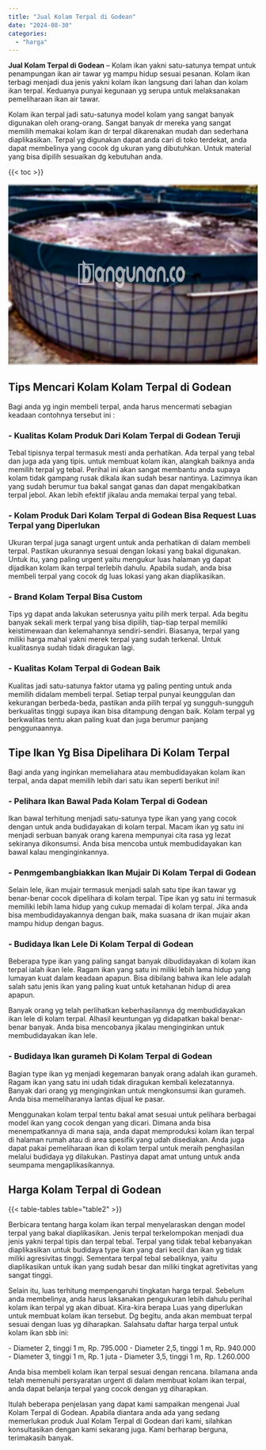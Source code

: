 ```yaml
---
title: "Jual Kolam Terpal di Godean"
date: "2024-08-30"
categories: 
  - "harga"
---
```


**Jual Kolam Terpal di Godean** – Kolam ikan yakni satu-satunya tempat untuk penampungan ikan air tawar yg mampu hidup sesuai pesanan. Kolam ikan terbagi menjadi dua jenis yakni kolam ikan langsung dari lahan dan kolam ikan terpal. Keduanya punyai kegunaan yg serupa untuk melaksanakan pemeliharaan ikan air tawar.

Kolam ikan terpal jadi satu-satunya model kolam yang sangat banyak digunakan oleh orang-orang. Sangat banyak dr mereka yang sangat memilih memakai kolam ikan dr terpal dikarenakan mudah dan sederhana diaplikasikan. Terpal yg digunakan dapat anda cari di toko terdekat, anda dapat membelinya yang cocok dg ukuran yang dibutuhkan. Untuk material yang bisa dipilih sesuaikan dg kebutuhan anda.

{{< toc >}}

![Jual Kolam Terpal di Godean](/images/jual-kolam-terpal-53.png)

## Tips Mencari Kolam Kolam Terpal di Godean

Bagi anda yg ingin membeli terpal, anda harus mencermati sebagian keadaan contohnya tersebut ini :

### \- Kualitas Kolam Produk Dari Kolam Terpal di Godean Teruji

Tebal tipisnya terpal termasuk mesti anda perhatikan. Ada terpal yang tebal dan juga ada yang tipis. untuk membuat kolam ikan, alangkah baiknya anda memilih terpal yg tebal. Perihal ini akan sangat membantu anda supaya kolam tidak gampang rusak dikala ikan sudah besar nantinya. Lazimnya ikan yang sudah berumur tua bakal sangat ganas dan dapat mengakibatkan terpal jebol. Akan lebih efektif jikalau anda memakai terpal yang tebal.

### \- Kolam Produk Dari Kolam Terpal di Godean Bisa Request Luas Terpal yang Diperlukan

Ukuran terpal juga sanagt urgent untuk anda perhatikan di dalam membeli terpal. Pastikan ukurannya sesuai dengan lokasi yang bakal digunakan. Untuk itu, yang paling urgent yaitu mengukur luas halaman yg dapat dijadikan kolam ikan terpal terlebih dahulu. Apabila sudah, anda bisa membeli terpal yang cocok dg luas lokasi yang akan diaplikasikan.

### \- Brand Kolam Terpal Bisa Custom

Tips yg dapat anda lakukan seterusnya yaitu pilih merk terpal. Ada begitu banyak sekali merk terpal yang bisa dipilih, tiap-tiap terpal memiliki keistimewaan dan kelemahannya sendiri-sendiri. Biasanya, terpal yang miliki harga mahal yakni merek terpal yang sudah terkenal. Untuk kualitasnya sudah tidak diragukan lagi.

### \- Kualitas Kolam Terpal di Godean Baik

Kualitas jadi satu-satunya faktor utama yg paling penting untuk anda memilih didalam membeli terpal. Setiap terpal punyai keunggulan dan kekurangan berbeda-beda, pastikan anda pilih terpal yg sungguh-sungguh berkualitas tinggi supaya ikan bisa ditampung dengan baik. Kolam terpal yg berkwalitas tentu akan paling kuat dan juga berumur panjang penggunaannya.

## Tipe Ikan Yg Bisa Dipelihara Di Kolam Terpal

Bagi anda yang inginkan memeliahara atau membudidayakan kolam ikan terpal, anda dapat memilih lebih dari satu ikan seperti berikut ini!

### \- Pelihara Ikan Bawal Pada Kolam Terpal di Godean

Ikan bawal terhitung menjadi satu-satunya type ikan yang yang cocok dengan untuk anda budidayakan di kolam terpal. Macam ikan yg satu ini menjadi serbuan banyak orang karena mempunyai cita rasa yg lezat sekiranya dikonsumsi. Anda bisa mencoba untuk membudidayakan kan bawal kalau menginginkannya.

### \- Penmgembangbiakkan Ikan Mujair Di Kolam Terpal di Godean

Selain lele, ikan mujair termasuk menjadi salah satu tipe ikan tawar yg benar-benar cocok dipelihara di kolam terpal. Tipe ikan yg satu ini termasuk memiliki lebih lama hidup yang cukup memadai di kolam terpal. Jika anda bisa membudidayakannya dengan baik, maka suasana dr ikan mujair akan mampu hidup dengan bagus.

### \- Budidaya Ikan Lele Di Kolam Terpal di Godean

Beberapa type ikan yang paling sangat banyak dibudidayakan di kolam ikan terpal ialah ikan lele. Ragam ikan yang satu ini miliki lebih lama hidup yang lumayan kuat dalam keadaan apapun. Bisa dibilang bahwa ikan lele adalah salah satu jenis ikan yang paling kuat untuk ketahanan hidup di area apapun.

Banyak orang yg telah perlihatkan keberhasilannya dg membudidayakan ikan lele di kolam terpal. Alhasil keuntungan yg didapatkan bakal benar-benar banyak. Anda bisa mencobanya jikalau menginginkan untuk membudidayakan ikan lele.

### \- Budidaya Ikan gurameh Di Kolam Terpal di Godean

Bagian type ikan yg menjadi kegemaran banyak orang adalah ikan gurameh. Ragam ikan yang satu ini udah tidak diragukan kembali kelezatannya. Banyak dari orang yg menginginkan untuk mengkonsumsi ikan gurameh. Anda bisa memeliharanya lantas dijual ke pasar.

Menggunakan kolam terpal tentu bakal amat sesuai untuk pelihara berbagai model ikan yang cocok dengan yang dicari. Dimana anda bisa menempatkannya di mana saja, anda dapat memproduksi kolam ikan terpal di halaman rumah atau di area spesifik yang udah disediakan. Anda juga dapat pakai pemeliharaan ikan di kolam terpal untuk meraih penghasilan melalui budidaya yg dilakukan. Pastinya dapat amat untung untuk anda seumpama mengaplikasikannya.

## Harga Kolam Terpal di Godean

{{< table-tables table="table2" >}}

Berbicara tentang harga kolam ikan terpal menyelaraskan dengan model terpal yang bakal diaplikasikan. Jenis terpal terkelompokan menjadi dua jenis yakni terpal tipis dan terpal tebal. Terpal yang tidak tebal kebanyakan diaplikasikan untuk budidaya type ikan yang dari kecil dan ikan yg tidak miliki agresivitas tinggi. Sementara terpal tebal sebaliknya, yaitu diaplikasikan untuk ikan yang sudah besar dan miliki tingkat agretivitas yang sangat tinggi.

Selain itu, luas terhitung mempengaruhi tingkatan harga terpal. Sebelum anda membelinya, anda harus laksanakan pengukuran lebih dahulu perihal kolam ikan terpal yg akan dibuat. Kira-kira berapa Luas yang diperlukan untuk membuat kolam ikan tersebut. Dg begitu, anda akan membuat terpal sesuai dengan luas yg diharapkan. Salahsatu daftar harga terpal untuk kolam ikan sbb ini:

\- Diameter 2, tinggi 1 m, Rp. 795.000 - Diameter 2,5, tinggi 1 m, Rp. 940.000 - Diameter 3, tinggi 1 m, Rp. 1 juta - Diameter 3,5, tinggi 1 m, Rp. 1.260.000

Anda bisa membeli kolam ikan terpal sesuai dengan rencana. bilamana anda telah memenuhi persyaratan urgent di dalam membuat kolam ikan terpal, anda dapat belanja terpal yang cocok dengan yg diharapkan.

Itulah beberapa penjelasan yang dapat kami sampaikan mengenai Jual Kolam Terpal di Godean. Apabila diantara anda ada yang sedang memerlukan produk Jual Kolam Terpal di Godean dari kami, silahkan konsultasikan dengan kami sekarang juga. Kami berharap berguna, terimakasih banyak.
